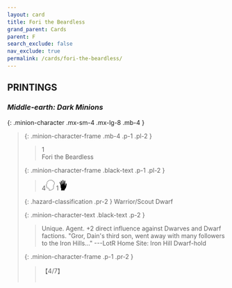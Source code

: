 ```yaml
---
layout: card
title: Fori the Beardless
grand_parent: Cards
parent: F
search_exclude: false
nav_exclude: true
permalink: /cards/fori-the-beardless/
---
```


## PRINTINGS


### _Middle-earth: Dark Minions_

{: .minion-character .mx-sm-4 .mx-lg-8 .mb-4 }
> {: .minion-character-frame .mb-4 .p-1 .pl-2 }
> > <div class="hazard-mp">1</div>
> > <div class="card-name">Fori the Beardless</div>
>
> {: .minion-character-frame .black-text .p-1 .pl-2 }
> > 4![](/assets/images/mind.svg) 1![](/assets/images/di.svg)
>
> {: .hazard-classification .pr-2 }
> Warrior/Scout Dwarf
>
> {: .minion-character-text .black-text .p-2 }
> > Unique. Agent. +2 direct influence against Dwarves and Dwarf factions.  "Gror, Dain's third son, went away with many followers to the Iron Hills..." ---LotR  Home Site: Iron Hill Dwarf-hold  
>
> {: .minion-character-frame .p-1 .pr-2 }
> > <div class="card-shield">【4/7】</div>
> > <div class="card-corruption-white">&nbsp;</div>
